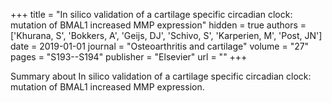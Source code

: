+++
title = "In silico validation of a cartilage specific circadian clock: mutation of BMAL1 increased MMP expression"
hidden = true
authors  = ['Khurana, S', 'Bokkers, A', 'Geijs, DJ', 'Schivo, S', 'Karperien, M', 'Post, JN']
date = 2019-01-01
journal = "Osteoarthritis and cartilage"
volume = "27"
pages = "S193--S194"
publisher = "Elsevier"
url = ""
+++

Summary about In silico validation of a cartilage specific circadian clock: mutation of BMAL1 increased MMP expression.